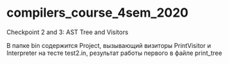 # compilers_course_4sem_2020

Checkpoint 2 and 3: AST Tree and Visitors

В папке bin содержится Project, вызывающий визиторы PrintVisitor и Interpreter
на тесте test2.in, результат работы первого в файле print_tree
